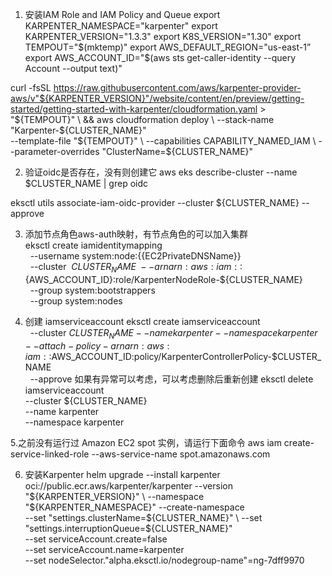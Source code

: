 1. 安装IAM Role and IAM Policy and Queue
export KARPENTER_NAMESPACE="karpenter"
export KARPENTER_VERSION="1.3.3"
export K8S_VERSION="1.30"
export TEMPOUT="$(mktemp)"
export AWS_DEFAULT_REGION="us-east-1”
export AWS_ACCOUNT_ID="$(aws sts get-caller-identity --query Account --output text)"

curl -fsSL https://raw.githubusercontent.com/aws/karpenter-provider-aws/v"${KARPENTER_VERSION}"/website/content/en/preview/getting-started/getting-started-with-karpenter/cloudformation.yaml  > "${TEMPOUT}" \
&& aws cloudformation deploy \
  --stack-name "Karpenter-${CLUSTER_NAME}" \
  --template-file "${TEMPOUT}" \
  --capabilities CAPABILITY_NAMED_IAM \
  --parameter-overrides "ClusterName=${CLUSTER_NAME}"

2. 验证oidc是否存在，没有则创建它
aws eks describe-cluster --name $CLUSTER_NAME | grep oidc 

eksctl utils associate-iam-oidc-provider --cluster ${CLUSTER_NAME} --approve

3. 添加节点角色aws-auth映射，有节点角色的可以加入集群
eksctl create iamidentitymapping \
  --username system:node:{{EC2PrivateDNSName}} \
  --cluster  ${CLUSTER_NAME} \
  --arn arn:aws:iam::${AWS_ACCOUNT_ID}:role/KarpenterNodeRole-${CLUSTER_NAME} \
  --group system:bootstrappers \
  --group system:nodes

4. 创建 iamserviceaccount
eksctl create iamserviceaccount \
  --cluster $CLUSTER_NAME --name karpenter --namespace karpenter \
  --attach-policy-arn arn:aws:iam::$AWS_ACCOUNT_ID:policy/KarpenterControllerPolicy-$CLUSTER_NAME \
  --approve
如果有异常可以考虑，可以考虑删除后重新创建
eksctl delete iamserviceaccount \
  --cluster ${CLUSTER_NAME} \
  --name karpenter \
  --namespace karpenter

5.之前没有运行过 Amazon EC2 spot 实例，请运行下面命令
aws iam create-service-linked-role --aws-service-name spot.amazonaws.com

6. 安装Karpenter
helm upgrade --install karpenter oci://public.ecr.aws/karpenter/karpenter --version "${KARPENTER_VERSION}" \
  --namespace "${KARPENTER_NAMESPACE}" --create-namespace \
  --set "settings.clusterName=${CLUSTER_NAME}" \
  --set "settings.interruptionQueue=${CLUSTER_NAME}" \
  --set serviceAccount.create=false \
  --set serviceAccount.name=karpenter \
  --set nodeSelector."alpha\.eksctl\.io/nodegroup-name"=ng-7dff9970